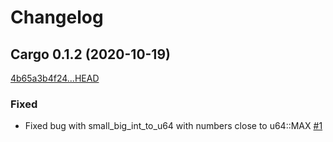 # Changelog

## Cargo 0.1.2 (2020-10-19)
[4b65a3b4f24...HEAD](https://github.com/danmedani/fast-fibonacci/compare/4b65a3b4f24...HEAD)


### Fixed
- Fixed bug with small_big_int_to_u64 with numbers close to u64::MAX
  [#1](https://github.com/danmedani/fast-fibonacci/pull/1)
